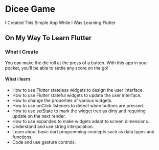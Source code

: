 # **Dicee Game**
I Created This Simple App While I Was Learning Flutter

## On My Way To Learn Flutter
### What I Create
  You can make the die roll at the press of a button. With this app in your pocket, you'll be able to settle any score on the go!
 
#### What i learn
- How to use Flutter stateless widgets to design the user interface.
- How to use Flutter stateful widgets to update the user interface.
- How to change the properties of various widgets.
- How to use onClick listeners to detect when buttons are pressed.
- How to use setState to mark the widget tree as dirty and requiring update on the next render.
- How to use expanded to make widgets adapt to screen dimensions.
- Understand and use string interpolation.
- Learn about basic dart programming concepts such as data types and functions.
- Code and use gesture controls.



